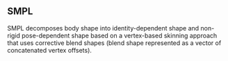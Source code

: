 ## SMPL

SMPL decomposes body shape into identity-dependent shape and non-rigid pose-dependent shape based on a vertex-based skinning approach that uses corrective blend shapes (blend shape represented as a vector of concatenated vertex offsets).

